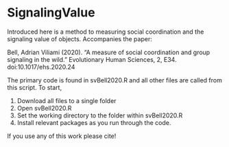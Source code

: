 # SignalingValue
Introduced here is a method to measuring social coordination and the signaling value of objects. Accompanies the paper:

Bell, Adrian Viliami (2020). “A measure of social coordination and group signaling in the wild.” Evolutionary Human Sciences, 2, E34. doi:10.1017/ehs.2020.24

The primary code is found in svBell2020.R and all other files are called from this script. To start, 
1. Download all files to a single folder
2. Open svBell2020.R
3. Set the working directory to the folder within svBell2020.R
4. Install relevant packages as you run through the code.

If you use any of this work please cite!